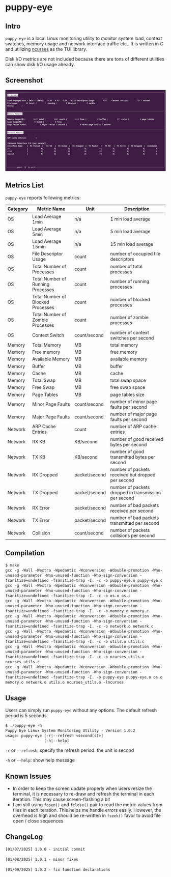 # puppy-eye

## Intro

`puppy-eye` is a local Linux monitoring utility to monitor system load, context switches, memory usage and network interface traffic etc.. It is written in C and utilizing [ncurses](https://invisible-island.net/ncurses/) as the TUI library.

Disk I/O metrics are not included because there are tons of different utilities can show disk I/O usage already.

## Screenshot

![](screenshots/puppy-eye.png)

## Metrics List

`puppy-eye` reports following metrics:

| Category | Metric Name | Unit | Description |
| --- | --- | --- | --- |
| OS | Load Average 1min | n/a | 1 min load average |
| OS | Load Average 5min | n/a | 5 min load average |
| OS | Load Average 15min | n/a | 15 min load average |
| OS | File Descriptor Usage | count | number of occupied file descriptors |
| OS | Total Number of Processes | count | number of total processes |
| OS | Total Number of Running Processes | count | number of running processes |
| OS | Total Number of Blocked Processes | count | number of blocked processes |
| OS | Total Number of Zombie Processes | count | number of zombie processes |
| OS | Context Switch | count/second | number of context switches per second |
| Memory | Total Memory | MB | total memory |
| Memory | Free memory | MB | free memory |
| Memory | Available Memory | MB | available memory |
| Memory | Buffer | MB | buffer |
| Memory | Cache | MB | cache |
| Memory | Total Swap | MB | total swap space |
| Memory | Free Swap | MB | free swap space |
| Memory | Page Tables | MB | page tables size |
| Memory | Minor Page Faults | count/second | number of minor page faults per second |
| Memory | Major Page Faults | count/second | number of major page faults per second |
| Network | ARP Cache Entries | count | number of ARP cache entries |
| Network | RX KB | KB/second | number of good received bytes per second |
| Network | TX KB | KB/second | number of good transmitted bytes per second |
| Network | RX Dropped | packet/second | number of packets received but dropped per second |
| Network | TX Dropped | packet/second | number of packets dropped in transmission per second |
| Network | RX Error | packet/second | number of bad packets received per second |
| Network | TX Error | packet/second | number of bad packets transmitted per second |
| Network | Collision | count/second | number of packets collisions per second |

## Compilation

```
$ make
gcc -g -Wall -Wextra -Wpedantic -Wconversion -Wdouble-promotion -Wno-unused-parameter -Wno-unused-function -Wno-sign-conversion -fsanitize=undefined -fsanitize-trap -I. -c -o puppy-eye.o puppy-eye.c
gcc -g -Wall -Wextra -Wpedantic -Wconversion -Wdouble-promotion -Wno-unused-parameter -Wno-unused-function -Wno-sign-conversion -fsanitize=undefined -fsanitize-trap -I. -c -o os.o os.c
gcc -g -Wall -Wextra -Wpedantic -Wconversion -Wdouble-promotion -Wno-unused-parameter -Wno-unused-function -Wno-sign-conversion -fsanitize=undefined -fsanitize-trap -I. -c -o memory.o memory.c
gcc -g -Wall -Wextra -Wpedantic -Wconversion -Wdouble-promotion -Wno-unused-parameter -Wno-unused-function -Wno-sign-conversion -fsanitize=undefined -fsanitize-trap -I. -c -o network.o network.c
gcc -g -Wall -Wextra -Wpedantic -Wconversion -Wdouble-promotion -Wno-unused-parameter -Wno-unused-function -Wno-sign-conversion -fsanitize=undefined -fsanitize-trap -I. -c -o utils.o utils.c
gcc -g -Wall -Wextra -Wpedantic -Wconversion -Wdouble-promotion -Wno-unused-parameter -Wno-unused-function -Wno-sign-conversion -fsanitize=undefined -fsanitize-trap -I. -c -o ncurses_utils.o ncurses_utils.c
gcc -g -Wall -Wextra -Wpedantic -Wconversion -Wdouble-promotion -Wno-unused-parameter -Wno-unused-function -Wno-sign-conversion -fsanitize=undefined -fsanitize-trap -I. -o puppy-eye puppy-eye.o os.o memory.o network.o utils.o ncurses_utils.o -lncurses
```

## Usage

Users can simply run `puppy-eye` without any options. The default refresh period is 5 seconds.

```
$ ./puppy-eye -h
Puppy Eye Linux System Monitoring Utility - Version 1.0.2
usage: puppy-eye [-r|--refresh <second(s)>]
                 [-h|--help]
```

`-r` or `--refresh`: specify the refresh period. the unit is second

`-h` or `--help`: show help message

## Known Issues

* In order to keep the screen update properly when users resize the terminal, it is necessary to re-draw and refresh the terminal in each iteration. This may cause screen-flashing a bit
* I am still using `fopen()` and `fclose()` pair to read the metric values from files in each iteration. This helps me handle errors easily. However, the overhead is high and should be re-written in `fseek()` favor to avoid file open / close sequences

## ChangeLog

```
[01/07/2025] 1.0.0 - initial commit

[01/08/2025] 1.0.1 - minor fixes

[01/09/2025] 1.0.2 - fix function declarations
```
